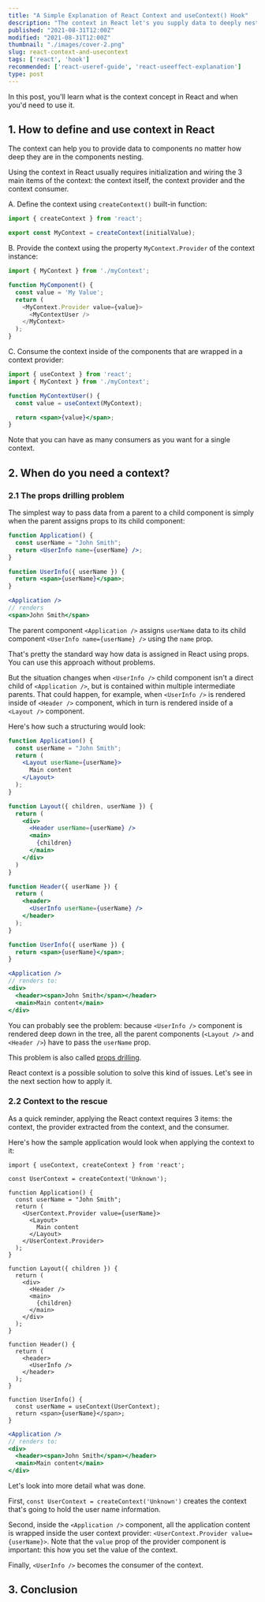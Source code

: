 ```yaml
---
title: "A Simple Explanation of React Context and useContext() Hook"
description: "The context in React let's you supply data to deeply nested components in a convinient way."
published: "2021-08-31T12:00Z"
modified: "2021-08-31T12:00Z"
thumbnail: "./images/cover-2.png"
slug: react-context-and-usecontext
tags: ['react', 'hook']
recommended: ['react-useref-guide', 'react-useeffect-explanation']
type: post
---
```


In this post, you'll learn what is the context concept in React and when you'd need to use it.  

## 1. How to define and use context in React

The context can help you to provide data to components no matter how deep they are in the components nesting.  

Using the context in React usually requires initialization and wiring the 3 main items of the context: the context itself, the context provider and the context consumer.  

A. Define the context using `createContext()` built-in function:

```javascript
import { createContext } from 'react';

export const MyContext = createContext(initialValue);
```

B. Provide the context using the property `MyContext.Provider` of the context instance:

```javascript
import { MyContext } from './myContext';

function MyComponent() {
  const value = 'My Value';
  return (
    <MyContext.Provider value={value}>
      <MyContextUser />
    </MyContext>
  );
}
```

C. Consume the context inside of the components that are wrapped in a context provider:

```jsx
import { useContext } from 'react';
import { MyContext } from './myContext';

function MyContextUser() {
  const value = useContext(MyContext);

  return <span>{value}</span>;
}
```

Note that you can have as many consumers as you want for a single context.  

## 2. When do you need a context?

### 2.1 The props drilling problem

The simplest way to pass data from a parent to a child component is simply when the parent assigns props to its child component:

```jsx
function Application() {
  const userName = "John Smith";
  return <UserInfo name={userName} />;
}

function UserInfo({ userName }) {
  return <span>{userName}</span>;
}
```

```jsx
<Application /> 
// renders 
<span>John Smith</span>
```

The parent component `<Application />` assigns `userName` data to its child component `<UserInfo name={userName} />` using the `name` prop.  

That's pretty the standard way how data is assigned in React using props. You can use this approach without problems.  

But the situation changes when `<UserInfo />` child component isn't a direct child of `<Application />`, but is contained within multiple intermediate parents. That could happen, for example, when `<UserInfo />` is rendered inside of `<Header />` component, which in turn is rendered inside of a `<Layout />` component.  

Here's how such a structuring would look:

```jsx
function Application() {
  const userName = "John Smith";
  return (
    <Layout userName={userName}>
      Main content
    </Layout>
  );
}

function Layout({ children, userName }) {
  return (
    <div>
      <Header userName={userName} />
      <main>
        {children}
      </main>
    </div>
  )
}

function Header({ userName }) {
  return (
    <header>
      <UserInfo userName={userName} />
    </header>
  );
}

function UserInfo({ userName }) {
  return <span>{userName}</span>;
}
```

```jsx
<Application /> 
// renders to:
<div>
  <header><span>John Smith</span></header>
  <main>Main content</main>
</div>
```

You can probably see the problem: because `<UserInfo />` component is rendered deep down in the tree, all the parent components (`<Layout />` and `<Header />`) have to pass the `userName` prop.  

This problem is also called [props drilling](https://kentcdodds.com/blog/prop-drilling).  

React context is a possible solution to solve this kind of issues. Let's see in the next section how to apply it.  

### 2.2 Context to the rescue

As a quick reminder, applying the React context requires 3 items: the context, the provider extracted from the context, and the consumer.  

Here's how the sample application would look when applying the context to it:

```jsx{3,8,36}
import { useContext, createContext } from 'react';

const UserContext = createContext('Unknown');

function Application() {
  const userName = "John Smith";
  return (
    <UserContext.Provider value={userName}>
      <Layout>
        Main content
      </Layout>
    </UserContext.Provider>
  );
}

function Layout({ children }) {
  return (
    <div>
      <Header />
      <main>
        {children}
      </main>
    </div>
  );
}

function Header() {
  return (
    <header>
      <UserInfo />
    </header>
  );
}

function UserInfo() {
  const userName = useContext(UserContext);
  return <span>{userName}</span>;
}
```

```jsx
<Application /> 
// renders to:
<div>
  <header><span>John Smith</span></header>
  <main>Main content</main>
</div>

```

Let's look into more detail what was done.  

First, `const UserContext = createContext('Unknown')` creates the context that's going to hold the user name information.  

Second, inside the `<Application />` component, all the application content is wrapped inside the user context provider: `<UserContext.Provider value={userName}>`. Note that the
`value` prop of the provider component is important: this how you set the value of the context.  

Finally, `<UserInfo />` becomes the consumer of the context.  

## 3. Conclusion